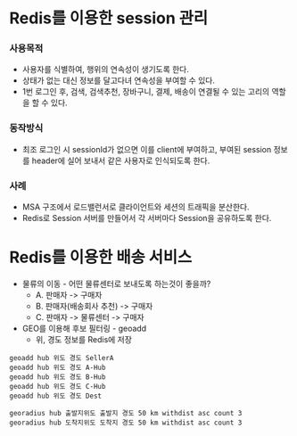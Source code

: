 # Redis를 이용한 session 관리
### 사용목적
- 사용자를 식별하여, 행위의 연속성이 생기도록 한다.
- 상태가 없는 대신 정보를 달고다녀 연속성을 부여할 수 있다.
- 1번 로그인 후, 검색, 검색추천, 장바구니, 결제, 배송이 연결될 수 있는 고리의 역할을 할 수 있다.
### 동작방식
- 최조 로그인 시 sessionId가 없으면 이를 client에 부여하고, 부여된 session 정보를 header에 실어 보내서 같은 사용자로 인식되도록 한다.

### 사례
- MSA 구조에서 로드밸런서로 클라이언트와 세션의 트래픽을 분산한다.
- Redis로 Session 서버를 만들어서 각 서버마다 Session을 공유하도록 한다.

# Redis를 이용한 배송 서비스
- 물류의 이동 - 어떤 물류센터로 보내도록 하는것이 좋을까?
	- A. 판매자 -> 구매자
	- B. 판매자(배송회사 추천) -> 구매자
	- C. 판매자 -> 물류센터 -> 구매자
- GEO를 이용해 후보 필터링 - geoadd
	- 위, 경도 정보를 Redis에 저장
```
geoadd hub 위도 경도 SellerA
geoadd hub 위도 경도 A-Hub
geoadd hub 위도 경도 B-Hub
geoadd hub 위도 경도 C-Hub
geoadd hub 위도 경도 Dest

georadius hub 출발지위도 출발지 경도 50 km withdist asc count 3
georadius hub 도착지위도 도착지 경도 50 km withdist asc count 3
```